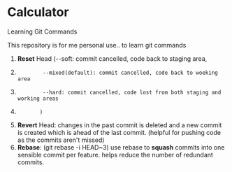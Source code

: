 # Calculator
Learning Git Commands

This repository is for me personal use.. to learn git commands

1. **Reset** Head (--soft: commit cancelled, code back to staging area, 
2.             --mixed(default): commit cancelled, code back to woeking area
3.             --hard: commit cancelled, code lost from both staging and working areas
4.            )
5. **Revert** Head: changes in the past commit is deleted and a new commit is created which is ahead of the last commit. (helpful for pushing code as the commits aren't missed)
6. **Rebase**: (git rebase -i HEAD~3) 
            use rebase to **squash** commits into one sensible commit per feature. helps reduce the number of redundant commits.
          
